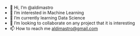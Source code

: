 - 👋 Hi, I’m @aldimastro
- 👀 I’m interested in Machine Learning
- 🌱 I’m currently learning Data Science
- 💞️ I’m looking to collaborate on any project that it is interesting
- 📫 How to reach me aldimastro@gmail.com

<!---
aldimastro/aldimastro is a ✨ special ✨ repository because its `README.md` (this file) appears on your GitHub profile.
You can click the Preview link to take a look at your changes.
--->
